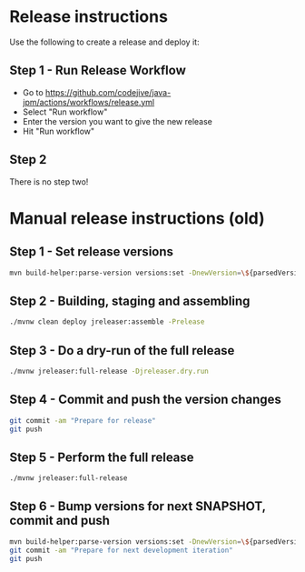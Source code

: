 
# Release instructions

Use the following to create a release and deploy it:

## Step 1 - Run Release Workflow

- Go to https://github.com/codejive/java-jpm/actions/workflows/release.yml
- Select "Run workflow"
- Enter the version you want to give the new release
- Hit "Run workflow"

## Step 2

There is no step two!

# Manual release instructions (old)

## Step 1 - Set release versions

```bash
mvn build-helper:parse-version versions:set -DnewVersion=\${parsedVersion.majorVersion}.\${parsedVersion.minorVersion}.\${parsedVersion.incrementalVersion} versions:commit
```

## Step 2 - Building, staging and assembling

```bash
./mvnw clean deploy jreleaser:assemble -Prelease
```

## Step 3 - Do a dry-run of the full release

```bash
./mvnw jreleaser:full-release -Djreleaser.dry.run
```

## Step 4 - Commit and push the version changes

```bash
git commit -am "Prepare for release"
git push
```

## Step 5 - Perform the full release

```bash
./mvnw jreleaser:full-release
```

## Step 6 - Bump versions for next SNAPSHOT, commit and push

```bash
mvn build-helper:parse-version versions:set -DnewVersion=\${parsedVersion.majorVersion}.\${parsedVersion.minorVersion}.\${parsedVersion.nextIncrementalVersion}-SNAPSHOT versions:commit
git commit -am "Prepare for next development iteration"
git push
```
